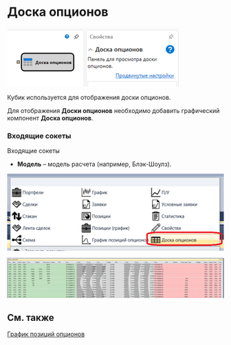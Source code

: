 # Доска опционов

![Designer Options Board 00](../images/Designer_Options_Board_00.png)

Кубик используется для отображения доски опционов.

Для отображения **Доски опционов** необходимо добавить графический компонент **Доска опционов**.

### Входящие сокеты

Входящие сокеты

- **Модель** – модель расчета (например, Блэк-Шоулз).

![Designer Options Board 01](../images/Designer_Options_Board_01.png)

![Designer Options Board 02](../images/Designer_Options_Board_02.png)

## См. также

[График позиций опционов](Designer_Graph_options_positions.md)
